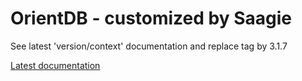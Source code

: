 # OrientDB - customized by Saagie

See latest 'version/context' documentation and replace tag by 3.1.7

[Latest documentation](../orientdb-3.1.7/README.md)

